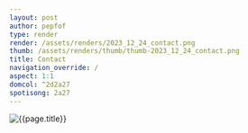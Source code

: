 ```yaml
---
layout: post
author: pepfof
type: render
render: /assets/renders/2023_12_24_contact.png
thumb: /assets/renders/thumb/thumb-2023_12_24_contact.png
title: Contact
navigation_override: /
aspect: 1:1
domcol: ^2d2a27
spotisong: 2a27
---
```


<!--USER BEGIN 1-->

<!--USER END 1-->
<img src = "{{ page.render }}" class="image_main" alt="{{page.title}}">

<!--more-->
<!--USER BEGIN 2-->

<!--USER END 2-->

